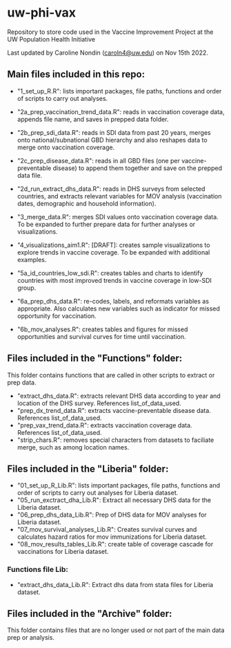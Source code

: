 # uw-phi-vax
Repository to store code used in the Vaccine Improvement Project at the UW Population Health Initiative

Last updated by Caroline Nondin (caroln4@uw.edu) on Nov 15th 2022. 

## Main files included in this repo:
  
 * "1_set_up_R.R": lists important packages, file paths, functions and order of scripts to carry out analyses.
  
 * "2a_prep_vaccination_trend_data.R": reads in vaccination coverage data, appends file name, and saves in prepped data folder.
  
 * "2b_prep_sdi_data.R": reads in SDI data from past 20 years, merges onto national/subnational GBD hierarchy and also reshapes data to merge onto vaccination coverage.
  
  * "2c_prep_disease_data.R": reads in all GBD files (one per vaccine-preventable disease) to append them together and save on the prepped data file.
  
  * "2d_run_extract_dhs_data.R": reads in DHS surveys from selected countries, and extracts relevant variables for MOV analysis (vaccination dates, demographic and household information).
  
  * "3_merge_data.R": merges SDI values onto vaccination coverage data. To be expanded to further prepare data for further analyses or visualizations.
  
  * "4_visualizations_aim1.R": [DRAFT]: creates sample visualizations to explore trends in vaccine coverage. To be expanded with additional examples. 
  
  * "5a_id_countries_low_sdi.R": creates tables and charts to identify countries with most improved trends in vaccine coverage in low-SDI group. 
  
  * "6a_prep_dhs_data.R": re-codes, labels, and reformats variables as appropriate. Also calculates new variables such as indicator for missed opportunity for vaccination.
  
  * "6b_mov_analyses.R": creates tables and figures for missed opportunities and survival curves for time until vaccination.

## Files included in the "Functions" folder:
   This folder contains functions that are called in other scripts to extract or prep data.
   
   * "extract_dhs_data.R": extracts relevant DHS data according to year and location of the DHS survey. References list_of_data_used. 
   * "prep_dx_trend_data.R": extracts vaccine-preventable disease data.  References list_of_data_used. 
   * "prep_vax_trend_data.R": extracts vaccination coverage  data. References list_of_data_used. 
   * "strip_chars.R": removes special characters from datasets to faciliate merge, such as among location names. 

## Files included in the "Liberia" folder: 
 * "01_set_up_R_Lib.R": lists important packages, file paths, functions and order of scripts to carry out analyses for Liberia dataset. 
 * "05_run_exctract_dha_Lib.R": Extract all necessary DHS data for the Liberia dataset. 
 * "06_prep_dhs_data_Lib.R": Prep of DHS data for MOV analyses for Liberia dataset. 
 * "07_mov_survival_analyses_Lib.R": Creates survival curves and calculates hazard ratios for mov immunizations for Liberia dataset. 
 * "08_mov_results_tables_Lib.R": create table of coverage cascade for vaccinations for Liberia dataset. 
### Functions file Lib: 
 * "extract_dhs_data_Lib.R": Extract dhs data from stata files for Liberia dataset. 

## Files included in the "Archive" folder:
  This folder contains files that are no longer used or not part of the main data prep or analysis.


  

